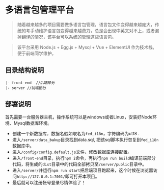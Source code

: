 # 多语言包管理平台

> 随着越来越多的项目需要做多语言包管理，语言包文件变得越来越庞大，传统的考手动维护语言包变得越来越费力，总是会出现中英文对不上，或者漏掉翻译的情况，该平台可以系统的管理这些语言包。

> 该平台采用 Node.js + Egg.js + Mysql + Vue + ElementUI 作为技术栈，便于前端同学维护。

## 目录结构说明

```text
|- front-end  //后端部分
|- server //前端部分
```

## 部署说明

首先需要一台服务器主机，操作系统可以是windows或者Linux，安装好Node环境、Mysql数据库环境。

* 创建一个新数据库，数据名假如取名为`fed_i18n`，字符编码为utf8 .
* 进入`/server/data_bakup`目录找到data.sql, 把该sql脚本执行恢复到`fed_i18n`数据库中。
* 进入`/config/config.default.js`文件，修改数据库连接配置。
* 进入`/front-end`目录，执行`npm i`命令，再执行`npm run build`编译前端部分代码，将生成的`dist`目录中的代码全部拷贝至`/server/public`目录中。
* 进入`/server/`并运行`npm run start`把后端项目跑起来，这个时候在浏览器访问`http://127.0.0.1:7001/`即可打开本项目。
* 最后就可以注册帐号登录尽情体验了！